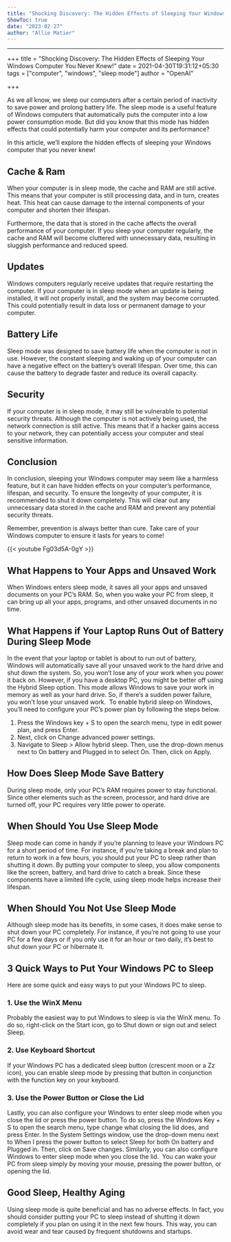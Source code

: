 ```yaml
---
title: "Shocking Discovery: The Hidden Effects of Sleeping Your Windows Computer You Never Knew!"
ShowToc: true 
date: "2023-02-27"
author: "Allie Matier"
---
```

*****
+++
title = "Shocking Discovery: The Hidden Effects of Sleeping Your Windows Computer You Never Knew!"
date = 2021-04-30T19:31:12+05:30
tags = ["computer", "windows", "sleep mode"]
author = "OpenAI"

+++

As we all know, we sleep our computers after a certain period of inactivity to save power and prolong battery life. The sleep mode is a useful feature of Windows computers that automatically puts the computer into a low power consumption mode. But did you know that this mode has hidden effects that could potentially harm your computer and its performance?

In this article, we’ll explore the hidden effects of sleeping your Windows computer that you never knew!

## Cache & Ram

When your computer is in sleep mode, the cache and RAM are still active. This means that your computer is still processing data, and in turn, creates heat. This heat can cause damage to the internal components of your computer and shorten their lifespan.

Furthermore, the data that is stored in the cache affects the overall performance of your computer. If you sleep your computer regularly, the cache and RAM will become cluttered with unnecessary data, resulting in sluggish performance and reduced speed.

## Updates

Windows computers regularly receive updates that require restarting the computer. If your computer is in sleep mode when an update is being installed, it will not properly install, and the system may become corrupted. This could potentially result in data loss or permanent damage to your computer.

## Battery Life

Sleep mode was designed to save battery life when the computer is not in use. However, the constant sleeping and waking up of your computer can have a negative effect on the battery’s overall lifespan. Over time, this can cause the battery to degrade faster and reduce its overall capacity.

## Security

If your computer is in sleep mode, it may still be vulnerable to potential security threats. Although the computer is not actively being used, the network connection is still active. This means that if a hacker gains access to your network, they can potentially access your computer and steal sensitive information.

## Conclusion

In conclusion, sleeping your Windows computer may seem like a harmless feature, but it can have hidden effects on your computer’s performance, lifespan, and security. To ensure the longevity of your computer, it is recommended to shut it down completely. This will clear out any unnecessary data stored in the cache and RAM and prevent any potential security threats.

Remember, prevention is always better than cure. Take care of your Windows computer to ensure it lasts for years to come!

{{< youtube Fg03d5A-0gY >}} 



## What Happens to Your Apps and Unsaved Work


When Windows enters sleep mode, it saves all your apps and unsaved documents on your PC’s RAM. So, when you wake your PC from sleep, it can bring up all your apps, programs, and other unsaved documents in no time.

 
## What Happens if Your Laptop Runs Out of Battery During Sleep Mode


In the event that your laptop or tablet is about to run out of battery, Windows will automatically save all your unsaved work to the hard drive and shut down the system. So, you won’t lose any of your work when you power it back on.
However, if you have a desktop PC, you might be better off using the Hybrid Sleep option. This mode allows Windows to save your work in memory as well as your hard drive. So, if there’s a sudden power failure, you won’t lose your unsaved work. 
To enable hybrid sleep on Windows, you’ll need to configure your PC’s power plan by following the steps below.
1. Press the Windows key + S to open the search menu, type in edit power plan, and press Enter. 
2. Next, click on Change advanced power settings.
3. Navigate to Sleep > Allow hybrid sleep. Then, use the drop-down menus next to On battery and Plugged in to select On. Then, click on Apply.

 
## How Does Sleep Mode Save Battery


During sleep mode, only your PC’s RAM requires power to stay functional. Since other elements such as the screen, processor, and hard drive are turned off, your PC requires very little power to operate.

 
## When Should You Use Sleep Mode 


Sleep mode can come in handy if you’re planning to leave your Windows PC for a short period of time. For instance, if you’re taking a break and plan to return to work in a few hours, you should put your PC to sleep rather than shutting it down.
By putting your computer to sleep, you allow components like the screen, battery, and hard drive to catch a break. Since these components have a limited life cycle, using sleep mode helps increase their lifespan.

 
## When Should You Not Use Sleep Mode


Although sleep mode has its benefits, in some cases, it does make sense to shut down your PC completely. For instance, if you’re not going to use your PC for a few days or if you only use it for an hour or two daily, it’s best to shut down your PC or hibernate it. 

 
## 3 Quick Ways to Put Your Windows PC to Sleep


Here are some quick and easy ways to put your Windows PC to sleep.

 
### 1. Use the WinX Menu


Probably the easiest way to put Windows to sleep is via the WinX menu. To do so, right-click on the Start icon, go to Shut down or sign out and select Sleep.

 
### 2. Use Keyboard Shortcut


If your Windows PC has a dedicated sleep button (crescent moon or a Zz icon), you can enable sleep mode by pressing that button in conjunction with the function key on your keyboard.

 
### 3. Use the Power Button or Close the Lid


Lastly, you can also configure your Windows to enter sleep mode when you close the lid or press the power button. To do so, press the Windows Key + S to open the search menu, type change what closing the lid does, and press Enter.
In the System Settings window, use the drop-down menu next to When I press the power button to select Sleep for both On battery and Plugged in. Then, click on Save changes. Similarly, you can also configure Windows to enter sleep mode when you close the lid. 
You can wake your PC from sleep simply by moving your mouse, pressing the power button, or opening the lid.

 
## Good Sleep, Healthy Aging


Using sleep mode is quite beneficial and has no adverse effects. In fact, you should consider putting your PC to sleep instead of shutting it down completely if you plan on using it in the next few hours. This way, you can avoid wear and tear caused by frequent shutdowns and startups.




